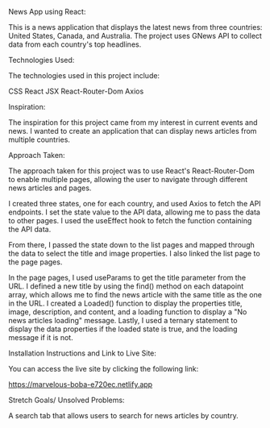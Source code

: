 News App using React:

This is a news application that displays the latest news from three countries: United States, Canada, and Australia. The project uses GNews API to collect data from each country's top headlines.

Technologies Used:

The technologies used in this project include:

CSS
React
JSX
React-Router-Dom
Axios

Inspiration:

The inspiration for this project came from my interest in current events and news. I wanted to create an application that can display news articles from multiple countries.

Approach Taken:

The approach taken for this project was to use React's React-Router-Dom to enable multiple pages, allowing the user to navigate through different news articles and pages.

I created three states, one for each country, and used Axios to fetch the API endpoints. I set the state value to the API data, allowing me to pass the data to other pages. I used the useEffect hook to fetch the function containing the API data.

From there, I passed the state down to the list pages and mapped through the data to select the title and image properties. I also linked the list page to the page pages.

In the page pages, I used useParams to get the title parameter from the URL. I defined a new title by using the find() method on each datapoint array, which allows me to find the news article with the same title as the one in the URL. I created a Loaded() function to display the properties title, image, description, and content, and a loading function to display a "No news articles loading" message. Lastly, I used a ternary statement to display the data properties if the loaded state is true, and the loading message if it is not.

Installation Instructions and Link to Live Site:

You can access the live site by clicking the following link:

https://marvelous-boba-e720ec.netlify.app

Stretch Goals/ Unsolved Problems:

A search tab that allows users to search for news articles by country.
